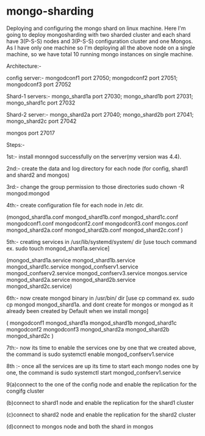 # mongo-sharding
Deploying and configuring the mongo shard on linux machine.
Here I'm going to deploy mongosharding with two sharded cluster and each shard have 3(P-S-S) nodes and 3(P-S-S) configuration cluster and one Mongos.
As I have only one machine so I'm deploying all the above node on a single machine, so we have total 10 running mongo instances on single machine.


Architecture:-

config server:- 
              mongodconf1 port 27050;
              mongodconf2 port 27051;
              mongodconf3 port 27052
              
Shard-1 servers:-
              mongo_shard1a    port 27030;
              mongo_shard1b    port 27031; 
              mongo_shard1c    port 27032
              
Shard-2 server:-
              mongo_shard2a   port 27040;
              mongo_shard2b   port 27041;
              mongo_shard2c   port 27042
             
mongos port 27017

Steps:-

1st:- install monngod successfully on the server(my version was 4.4).

2nd:- create the data and log directory for each node (for config, shard1 and shard2 and mongos) 

3rd:- change the group permission to those directories sudo chown -R mongod:mongod <directory>

4th:- create configuration file for each node in /etc dir.

  (mongod_shard1a.conf
mongod_shard1b.conf
mongod_shard1c.conf
mongodconf1.conf
mongodconf2.conf
mongodconf3.conf
mongos.conf
mongod_shard2a.conf
mongod_shard2b.conf
mongod_shard2c.conf
)

5th:- creating services in /usr/lib/systemd/system/   dir [use touch command ex. sudo touch mongod_shard1a.service]
  
  (mongod_shard1a.service
mongod_shard1b.service
mongod_shard1c.service
mongod_confserv1.service
mongod_confserv2.service
mongod_confserv3.service
mongos.service
mongod_shard2a.service
mongod_shard2b.service
mongod_shard2c.service)
  
 6th:- now create mongod binary in /usr/bin/  dir [use cp command ex. sudo cp mongod mongod_shard1a. and dont create for mongos or mongod as it already been created by Default when we install mongo]
  
  ( mongodconf1
 mongod_shard1a
 mongod_shard1b
 mongod_shard1c
 mongodconf2
 mongodconf3
 mongod_shard2a
 mongod_shard2b
 mongod_shard2c
)
  
  
7th:- now its time to enable the services one by one that we created above, the command is sudo systemctl enable mongod_confserv1.service
  
8th :- once all the services are up its time to start each mongo nodes  one by one, the command is sudo systemctl start mongod_confserv1.service
  
9(a)connect to the one of the config node and enable the replication for the congifg cluster
 
 (b)connect to shard1 node and enable the replication for the shard1 cluster
 
 (c)connect to shard2 node and enable the replication for the shard2 cluster
 
 (d)connect to mongos node and both the shard in mongos
  
      
